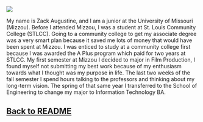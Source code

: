 ![](https://github.com/zacka37/Photos/blob/main/ZackAugustine.jpg)

My name is Zack Augustine, and I am a junior at the University of Missouri (Mizzou). Before I attended Mizzou, I was a student at St. Louis Community College (STLCC). 
Going to a community college to get my associate degree was a very smart plan because it saved me lots of money that would have been spent at Mizzou. 
I was enticed to study at a community college first because I was awarded the A Plus program which paid for two years at STLCC.
My first semester at Mizzou I decided to major in Film Production, I found myself not submitting my best work because of my enthusiasm towards what I thought was my purpose in life.
The last two weeks of the fall semester I spend hours talking to the professors and thinking about my long-term vision.
The spring of that same year I transferred to the School of Engineering to change my major to Information Technology BA.

## [Back to README](https://github.com/zacka37/Final-Project.git)
